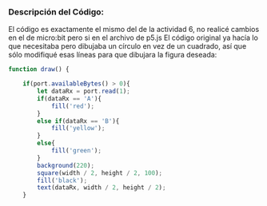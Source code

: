 ### Descripción del Código: 

El código es exactamente el mismo del de la actividad 6, no realicé cambios en el de micro:bit pero si en el archivo de p5.js
El código original ya hacía lo que necesitaba pero dibujaba un círculo en vez de un cuadrado, así que sólo modifiqué esas líneas para que dibujara la figura deseada: 

```js
function draw() {

    if(port.availableBytes() > 0){
        let dataRx = port.read(1);
        if(dataRx == 'A'){
            fill('red');
        }
        else if(dataRx == 'B'){
            fill('yellow');
        }
        else{
            fill('green');
        }
        background(220);
        square(width / 2, height / 2, 100);
        fill('black');
        text(dataRx, width / 2, height / 2);
    }
```
